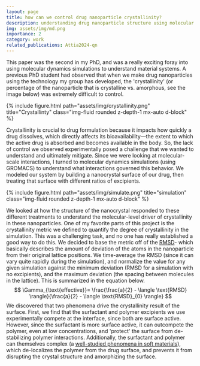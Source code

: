 ```yaml
---
layout: page
title: how can we control drug nanoparticle crystallinity? 
description: understanding drug nanoparticle structure using molecular simulations
img: assets/img/md.png
importance: 2
category: work
related_publications: Attia2024-qn
---
```


This paper was the second in my PhD, and was a really exciting foray into using molecular dynamics simulations to understand material systems. A previous PhD student had observed that when we make drug nanoparticles using the technology my group has developed, the 'crystallinity' (or percentage of the nanoparticle that is crystalline vs. amorphous, see the image below) was extremely difficult to control. 

{% include figure.html path="assets/img/crystallinity.png" title="Crystallinty" class="img-fluid rounded z-depth-1 mx-auto d-block" %}


Crystallinity is crucial to drug formulation because it impacts how quickly a drug dissolves, which directly affects its bioavailability—the extent to which the active drug is absorbed and becomes available in the body. So, the lack of control we observed experimentally posed a challenge that we wanted to understand and ultimately mitigate. Since we were looking at molecular-scale interactions, I turned to molecular dynamics simulations (using GROMACS) to understand what interactions governed this behavior. We modeled our system by building a nanocrystal surface of our drug, then treating that surface with different ratios of excipients.

{% include figure.html path="assets/img/simulate.png" title="simulation" class="img-fluid rounded z-depth-1 mx-auto d-block" %}

We looked at how the structure of the nanocrystal responded to these different treatments to understand the molecular-level driver of crystallinity in these nanoparticles. One of my favorite parts of this project is the crystallinity metric we defined to quantify the degree of crystallinity in the simulation. This was a challenging task, and no one has really established a good way to do this. We decided to base the metric off of the [RMSD](https://www.compchems.com/what-is-the-rmsd-and-how-to-compute-it-with-gromacs/)- which basically describes the amount of deviation of the atoms in the nanoparticle from their original lattice positions. We time-average the RMSD (since it can vary quite rapidly during the simulation), and normalize the value for any given simulation against the minimum deviation (RMSD for a simulation with no excipients), and the maximum deviation (the spacing between molecules in the lattice). This is summarized in the equation below. 
$$
\Gamma_{\text{effective}}= \frac{\frac{a}{2} - \langle \text{RMSD} \rangle}{\frac{a}{2} - \langle \text{RMSD}_{0} \rangle}
$$
We discovered that two phenomena drive the crystallinity result of the surface. First, we find that the surfactant and polymer excipients we use experimentally compete at the interface, since both are surface active. However, since the surfactant is more surface active, it can outcompete the polymer, even at low concentrations, and 'protect' the surface from de-stabilizing polymer interactions. Additionally, the surfactant and polymer can themselves complex (a [well-studied phenomena in soft materials](https://pubs.acs.org/doi/pdf/10.1021/la00022a026?casa_token=kONkmMNElfcAAAAA:Yj3PE_TvPQXbxuhaA8STo8VxnfCAplcXX3S5bkmY6juMhgh7LOix7kS9x4aWR7PNMEDSEpahSETJLg)), which de-localizes the polymer from the drug surface, and prevents it from disrupting the crystal structure and amorphizing the surface. 


